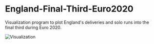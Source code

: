 # England-Final-Third-Euro2020
Visualization program to plot England's deliveries and solo runs into the final third during Euro 2020.

![Visualization](EnglandFinalThirdB.jpg)
